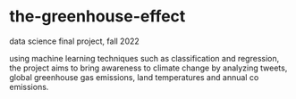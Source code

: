 # the-greenhouse-effect
data science final project, fall 2022 

using machine learning techniques such as classification and regression, the project aims to bring awareness to climate change by
analyzing tweets, global greenhouse gas emissions, land temperatures and annual co emissions.
